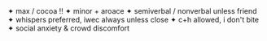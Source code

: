 ##
✦ max / cocoa !!
✦ minor + aroace
✦ semiverbal / nonverbal unless friend
✦ whispers preferred, iwec always unless close
✦ c+h allowed, i don't bite
✦ social anxiety & crowd discomfort
<!--
**TWIDDLEFINGER/TWIDDLEFINGER** is a ✨ _special_ ✨ repository because its `README.md` (this file) appears on your GitHub profile.

Here are some ideas to get you started:

- 🔭 I’m currently working on ...
- 🌱 I’m currently learning ...
- 👯 I’m looking to collaborate on ...
- 🤔 I’m looking for help with ...
- 💬 Ask me about ...
- 📫 How to reach me: ...
- 😄 Pronouns: ...
- ⚡ Fun fact: ...
-->
